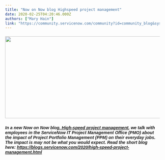 ```yaml
---
title: "Now on Now blog Highspeed project management"
date: 2020-02-25T04:20:46.000Z
authors: ["Mary Hain"]
link: "https://community.servicenow.com/community?id=community_blog&sys_id=7a8a1ae7db0fcc101cd8a345ca961934"
---
```

<h5><img style="max-width: 100%; max-height: 480px;" src="https://community.servicenow.com/ac4a1a67db0fcc101cd8a345ca96195b.iix" width="556" height="268" /></h5>
<h5><span style="font-family: arial, helvetica, sans-serif;">In a new Now on Now blog<a href="https://blogs.servicenow.com/2019/frictionless-employee-experience.html" rel="nofollow"><span style="text-decoration: underline;">,</span> High-speed project management</a>, we talk with employees in the ServiceNow IT Project Management Office (PMO) about the impact of Project Portfolio Management (PPM) on their everyday jobs. The impact is may not be what you would expect. Read the short blog here: <a href="https://blogs.servicenow.com/2020/high-speed-project-management.html" rel="nofollow">https://blogs.servicenow.com/2020/high-speed-project-management.html</a></span></h5>